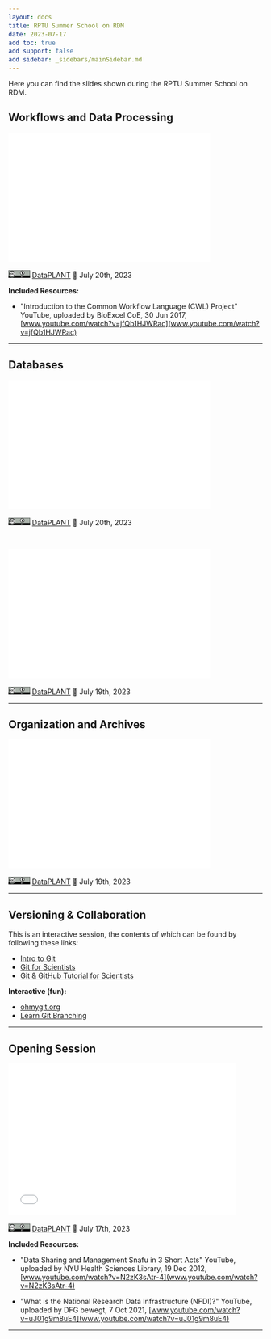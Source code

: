 ```yaml
---
layout: docs
title: RPTU Summer School on RDM
date: 2023-07-17
add toc: true
add support: false
add sidebar: _sidebars/mainSidebar.md
---
```


Here you can find the slides shown during the RPTU Summer School on RDM.   

<!--
## RDM Planning

<embed
    src="./???"
    type="application/pdf"
    width="400px"
    height="255px"
/>

<a href="https://creativecommons.org/licenses/by/4.0/"><img src="/docs/img/_logos/CreativeCommons/by.svg" style="height:15px"></a> [DataPLANT](https://nfdi4plants.org/) 📆 July 21th, 2023
<hr>
-->
<!--
## RDM in Practice

<embed
    src="./???"
    type="application/pdf"
    width="400px"
    height="255px"
/>

<a href="https://creativecommons.org/licenses/by/4.0/"><img src="/docs/img/_logos/CreativeCommons/by.svg" style="height:15px"></a> [CEPLAS](https://ceplas.eu) 📆 July 20th, 2023
<hr>
-->

## Workflows and Data Processing

<embed
    src="./2023-07-20_CWLSession.pdf"
    type="application/pdf"
    width="400px"
    height="255px"
/>

<a href="https://creativecommons.org/licenses/by/4.0/"><img src="/docs/img/_logos/CreativeCommons/by.svg" style="height:15px"></a> [DataPLANT](https://nfdi4plants.org/) 📆 July 20th, 2023

**Included Resources:**   

* "Introduction to the Common Workflow Language (CWL) Project" YouTube, uploaded by BioExcel CoE, 30 Jun 2017, [www.youtube.com/watch?v=jfQb1HJWRac](www.youtube.com/watch?v=jfQb1HJWRac)
<hr>


## Databases

<embed
    src="./2023-07_Databases2.pdf"
    type="application/pdf"
    width="400px"
    height="255px"
/>

<a href="https://creativecommons.org/licenses/by/4.0/"><img src="/docs/img/_logos/CreativeCommons/by.svg" style="height:15px"></a> [DataPLANT](https://nfdi4plants.org/) 📆 July 20th, 2023

<br>

<embed
    src="./2023-07_Databases.pdf"
    type="application/pdf"
    width="400px"
    height="255px"
/>

<a href="https://creativecommons.org/licenses/by/4.0/"><img src="/docs/img/_logos/CreativeCommons/by.svg" style="height:15px"></a> [DataPLANT](https://nfdi4plants.org/) 📆 July 19th, 2023
<hr>

## Organization and Archives

<embed
    src="./2023-07_Organizations-and-Archives.pdf"
    type="application/pdf"
    width="400px"
    height="255px"
/>

<a href="https://creativecommons.org/licenses/by/4.0/"><img src="/docs/img/_logos/CreativeCommons/by.svg" style="height:15px"></a> [DataPLANT](https://nfdi4plants.org/) 📆 July 19th, 2023
<hr>

<!--
## Galaxy

<embed
    src="./???"
    type="application/pdf"
    width="400px"
    height="255px"
/>

<a href="https://creativecommons.org/licenses/by/4.0/"><img src="/docs/img/_logos/CreativeCommons/by.svg" style="height:15px"></a> [DataPLANT](https://nfdi4plants.org/) 📆 July 18th, 2023
<hr>
-->
## Versioning & Collaboration 

This is an interactive session, the contents of which can be found by following these links:

* [Intro to Git](https://simson.io/intro-to-git/)
* [Git for Scientists](https://milesmcbain.github.io/git_4_sci/)
* [Git & GitHub Tutorial for Scientists](https://gitbookdown.dallasdatascience.com/)

**Interactive (fun):**

* [ohmygit.org](https://ohmygit.org/)
* [Learn Git Branching](https://learngitbranching.js.org/)
<hr>

<!--
## Process Models 

<embed
    src="./???"
    type="application/pdf"
    width="400px"
    height="255px"
/>

<a href="https://creativecommons.org/licenses/by/4.0/"><img src="/docs/img/_logos/CreativeCommons/by.svg" style="height:15px"></a> [DataPLANT](https://nfdi4plants.org/) 📆 July 17th, 2023
<hr>

**Relevant Links:**   

* [ARCitect - Latest Release](https://github.com/nfdi4plants/ARCitect/releases/latest) (still in development)
* [Swate - Latest Release](https://github.com/nfdi4plants/swate/releases/latest) 
* [ARC Commander - Latest Release](https://github.com/nfdi4plants/arcCommander/releases/latest)
* [ARC - Knowledge Base Article](https://nfdi4plants.org/nfdi4plants.knowledgebase/docs/implementation/AnnotatedResearchContext.html)

<hr>
-->

## Opening Session 

<embed
    src="./2023-07_OpeningSession.pdf"
    type="application/pdf"
    width="450px"
    height="300px"
/>

<a href="https://creativecommons.org/licenses/by/4.0/"><img src="/docs/img/_logos/CreativeCommons/by.svg" style="height:15px"></a> [DataPLANT](https://nfdi4plants.org/) 📆 July 17th, 2023
   

**Included Resources:**   

* "Data Sharing and Management Snafu in 3 Short Acts" YouTube, uploaded by NYU Health Sciences Library, 19 Dec 2012, [www.youtube.com/watch?v=N2zK3sAtr-4](www.youtube.com/watch?v=N2zK3sAtr-4)

* "What is the National Research Data Infrastructure (NFDI)?" YouTube, uploaded by 
DFG bewegt, 7 Oct 2021, [www.youtube.com/watch?v=uJ01g9m8uE4](www.youtube.com/watch?v=uJ01g9m8uE4)
<hr>
